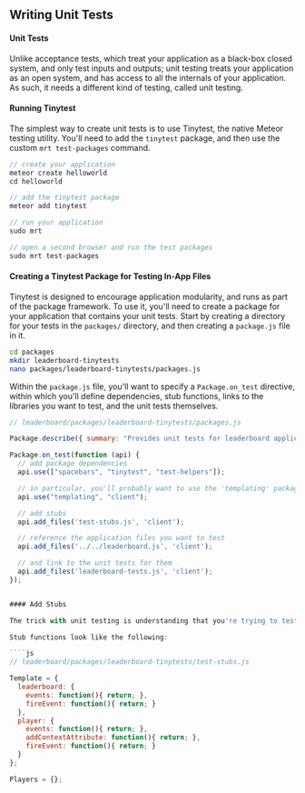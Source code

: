 ## Writing Unit Tests  


#### Unit Tests  
Unlike acceptance tests, which treat your application as a black-box closed system, and only test inputs and outputs; unit testing treats your application as an open system, and has access to all the internals of your application.  As such, it needs a different kind of testing, called unit testing.


#### Running Tinytest

The simplest way to create unit tests is to use Tinytest, the native Meteor testing utility.  You'll need to add the ``tinytest`` package, and then use the custom ``mrt test-packages`` command.

````js
// create your application
meteor create helloworld
cd helloworld

// add the tinytest package
meteor add tinytest

// run your application
sudo mrt

// open a second browser and run the test packages
sudo mrt test-packages
````


#### Creating a Tinytest Package for Testing In-App Files

Tinytest is designed to encourage application modularity, and runs as part of the package framework.  To use it, you'll need to create a package for your application that contains your unit tests.  Start by creating a directory for your tests in the ``packages/`` directory, and then creating a ``package.js`` file in it.

````sh
cd packages
mkdir leaderboard-tinytests
nano packages/leaderboard-tinytests/packages.js
````

Within the ``package.js`` file, you'll want to specify a ``Package.on_test`` directive, within which you'll define dependencies, stub functions, links to the libraries you want to test, and the unit tests themselves.

````js
// leaderboard/packages/leaderboard-tinytests/packages.js

Package.describe({ summary: "Provides unit tests for leaderboard application." });

Package.on_test(function (api) {
  // add package dependencies
  api.use(["spacebars", "tinytest", "test-helpers"]);

  // in particular, you'll probably want to use the 'templating' package for any UI related tests
  api.use("templating", "client");

  // add stubs
  api.add_files('test-stubs.js', 'client');

  // reference the application files you want to test
  api.add_files('../../leaderboard.js', 'client');

  // and link to the unit tests for them
  api.add_files('leaderboard-tests.js', 'client');
});


#### Add Stubs

The trick with unit testing is understanding that you're trying to test *your* code, and not other people's code.  Ideally, you want to define empty functions for all of the external libraries and API calls that you use in your application.  We call these empty functions 'stubs'.  Once defined, they'll allow the Javascript interpreter to read and compile your code, but will also allow you to look behind the curtain at what's going on backstage.  

Stub functions look like the following:

````js
// leaderboard/packages/leaderboard-tinytests/test-stubs.js

Template = {
  leaderboard: {
    events: function(){ return; },
    fireEvent: function(){ return; }
  },
  player: {
    events: function(){ return; },
    addContextAttribute: function(){ return; },
    fireEvent: function(){ return; }
  }
};

Players = {};
````

